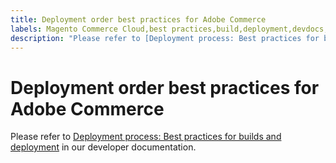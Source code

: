 ```yaml
---
title: Deployment order best practices for Adobe Commerce
labels: Magento Commerce Cloud,best practices,build,deployment,devdocs,Adobe Commerce,cloud infrastructure,Pro,Starter
description: "Please refer to [Deployment process: Best practices for builds and deployment](https://devdocs.magento.com/cloud/reference/discover-deploy.html#best-practices) in our developer documentation."
---
```


# Deployment order best practices for Adobe Commerce

Please refer to [Deployment process: Best practices for builds and deployment](https://devdocs.magento.com/cloud/reference/discover-deploy.html#best-practices) in our developer documentation. 
